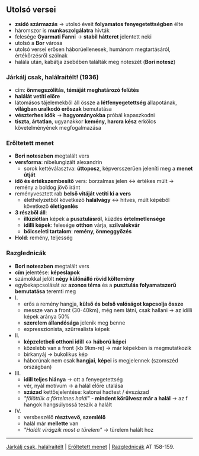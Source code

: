 ## Utolsó versei
- **zsidó származás** -> utolsó éveit **folyamatos fenyegetettségben** élte
- háromszor is **munkaszolgálatra** hívták
- felesége **Gyarmati Fanni** -> **stabil hátteret** jelentett neki
- utolsó a **Bor** városa
- utolsó versei erősen háborúellenesek, humánom megtartásáról, értékőrzésről szólnak
- halála után, kabátja zsebében találták meg noteszét (**Bori notesz**)
### Járkálj csak, halálraítélt! (1936)
- cím: **önmegszólítás, témáját meghatározó felütés**
- **halálát vetíti előre**
- látomásos tájelemekből áll össze a **létfenyegetettség** állapotának, **világban uralkodó erőszak** bemutatása
- **vészterhes idők** -> **hagyományokba** próbál kapaszkodni
- **tiszta, ártatlan**, ugyanakkor **kemény, harcra kész** erkölcs követelményének megfogalmazása
### Erőltetett menet
- **Bori noteszben** megtalált vers
- **versforma**: nibelungizált alexandrin
	- sorok kettéválasztva: **úttoposz**, képversszerűen jeleníti meg a **menet útját**
- **idő és értékszembesítő** vers: borzalmas jelen <-> értékes múlt -> remény a boldog jövő iránt
- reményvesztett rab **belső vitáját vetíti ki a vers**
	- élethelyzetből következő **halálvágy** <-> hitves, múlt képéből következő **életigenlés**
- **3 részből áll**:
	- **illúziótlan** képek a **pusztulásról**, küzdés **értelmetlensége**
	- **idilli képek**: felesége **otthon** várja, **szilvalekvár**
	- **bölcseleti tartalom**: **remény, önmeggyőzés**
- **Hold**: remény, teljesség
### Razglednicák
- **Bori noteszben** megtalált vers
- **cím** jelentése: **képeslapok**
- számokkal jelölt **négy különálló rövid költemény**
- egybekapcsolását az **azonos téma** és a **pusztulás folyamatszerű bemutatása** teremti meg
- I.
	- erős a remény hangja, **külső és belső valóságot kapcsolja össze**
	- messze van a front (30-40km), még nem látni, csak hallani -> az idilli képek aránya 50%
	- **szerelem állandósága** jelenik meg benne
	- expresszionista, szürrealista képek
- II.
	- **képzeletbeli otthoni idill <-> háború képei**
	- közelebb van a front (kb 9km-re) -> már képekben is megmutatkozik
	- birkanyáj -> bukolikus kép
	- háborúnak nem csak **hangjai**, **képei** is megjelennek (szomszéd országban)
- III.
	- **idill teljes hiánya** -> ott a fenyegetettség
	- vér, nyál motívum -> a halál előre utalása
	- **század** kettősjelentése: katonai hadtest / évszázad
	- *"fölöttük a förtelmes halál"* - **mindent körülvesz már a halál** -> az f hangok hangsúlyossá teszik a halált
- IV.
	- versbeszélő **résztvevő, szemlélő**
	- halál már **mellette** van
	- *"Halált virágzik most a türelem"* -> türelem halált hoz
---
[Járkálj csak, halálraítélt](https://www.arcanum.com/hu/online-kiadvanyok/Szoveggyujtemeny-szoveggyujtemeny-1/a-xx-szazad-irodalma-9C3D/radnoti-miklos-1909-1944-A5A2/versei-A5A3/jarkalj-csak-halalraitelt-A5DF/) | [Erőltetett menet](https://www.arcanum.com/hu/online-kiadvanyok/Szoveggyujtemeny-szoveggyujtemeny-1/a-xx-szazad-irodalma-9C3D/radnoti-miklos-1909-1944-A5A2/versei-A5A3/eroltetett-menet-A671/) | [Razglednicák](https://www.arcanum.com/hu/online-kiadvanyok/Szoveggyujtemeny-szoveggyujtemeny-1/a-xx-szazad-irodalma-9C3D/radnoti-miklos-1909-1944-A5A2/versei-A5A3/razglednicak-A673/)
AT 158-159.